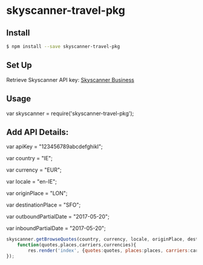 # skyscanner-travel-pkg

## Install
```sh
$ npm install --save skyscanner-travel-pkg
```

## Set Up
Retrieve Skyscanner API key: [Skyscanner Business](http://portal.business.skyscanner.net/en-gb/accounts/login/)

## Usage
var skyscanner = require('skyscanner-travel-pkg');

## Add API Details:
var apiKey = "123456789abcdefghikl"; 

var country = "IE";

var currency = "EUR";

var locale = "en-IE";

var originPlace = "LON";

var destinationPlace = "SFO";

var outboundPartialDate = "2017-05-20"; 

var inboundPartialDate = "2017-05-20"; 
	
```javascript
skyscanner.getBrowseQuotes(country, currency, locale, originPlace, destinationPlace, outboundPartialDate, inboundPartialDate, apiKey, 
	function(quotes,places,carriers,currencies){
		res.render('index', {quotes:quotes, places:places, carriers:carriers, currencies:currencies});	
});
```
